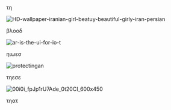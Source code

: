 τη

![HD-wallpaper-iranian-girl-beatuy-beautiful-girly-iran-persian](https://github.com/user-attachments/assets/58c268f4-dc24-4af1-8a20-aff992d53f7d)

βλοοδ

![ar-is-the-ui-for-io-t](https://github.com/user-attachments/assets/ea958d8d-c21b-4fe3-acbe-b4cdef0af663)

ηιωεσ

![protectingan](https://github.com/user-attachments/assets/18bad475-1be3-4272-8631-b5675aebafd2)

τηεσε

![00i0i_fpJp1rU7Ade_0t20CI_600x450](https://github.com/user-attachments/assets/4c78192a-2d59-424e-ae08-6ec52c487e0a)

τηατ
    
